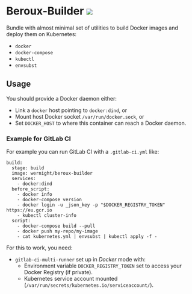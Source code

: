 Beroux-Builder [![](https://images.microbadger.com/badges/image/wernight/beroux-builder.svg)](http://microbadger.com/images/wernight/beroux-builder "Get your own image badge on microbadger.com")
==============

Bundle with almost minimal set of utilities to build Docker images and deploy them on Kubernetes:

  * `docker`
  * `docker-compose`
  * `kubectl`
  * `envsubst`


Usage
-----

You should provide a Docker daemon either:
  - Link a `docker` host pointing to `docker:dind`, or
  - Mount host Docker socket `/var/run/docker.sock`, or
  - Set `DOCKER_HOST` to where this container can reach a Docker daemon.

### Example for GitLab CI

For example you can run GitLab CI with a `.gitlab-ci.yml` like:

    build:
      stage: build
      image: wernight/beroux-builder
      services:
        - docker:dind
      before_script:
        - docker info
        - docker-compose version
        - docker login -u _json_key -p "$DOCKER_REGISTRY_TOKEN" https://eu.gcr.io
        - kubectl cluster-info
      script:
        - docker-compose build --pull
        - docker push my-repo/my-image
        - cat kubernetes.yml | envsubst | kubectl apply -f -

For this to work, you need:

   - `gitlab-ci-multi-runner` set up in *Docker* mode with:
       - Environment variable `DOCKER_REGISTRY_TOKEN` set to access your Docker Registry (if private).
       - Kubernetes service account mounted (`/var/run/secrets/kubernetes.io/serviceaccount/`).
